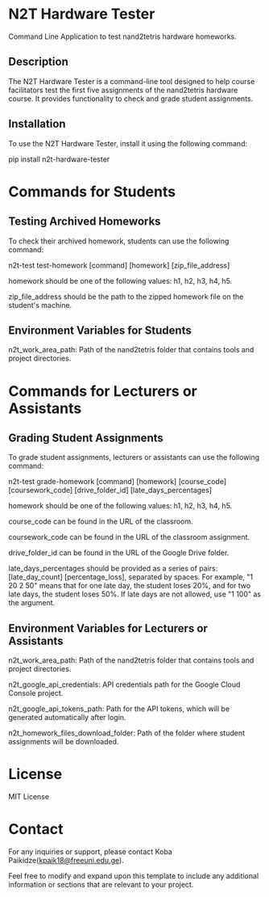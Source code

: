 # N2T Hardware Tester
Command Line Application to test nand2tetris hardware homeworks.

## Description
The N2T Hardware Tester is a command-line tool designed to help course facilitators test the first five assignments of the nand2tetris hardware course. It provides functionality to check and grade student assignments.

## Installation
To use the N2T Hardware Tester, install it using the following command:

pip install n2t-hardware-tester

# Commands for Students
## Testing Archived Homeworks
To check their archived homework, students can use the following command:

n2t-test test-homework [command] [homework] [zip_file_address]

homework should be one of the following values: h1, h2, h3, h4, h5.

zip_file_address should be the path to the zipped homework file on the student's machine.

## Environment Variables for Students
n2t_work_area_path: Path of the nand2tetris folder that contains tools and project directories.

# Commands for Lecturers or Assistants
## Grading Student Assignments
To grade student assignments, lecturers or assistants can use the following command:

n2t-test grade-homework [command] [homework] [course_code] [coursework_code] [drive_folder_id] [late_days_percentages]

homework should be one of the following values: h1, h2, h3, h4, h5.

course_code can be found in the URL of the classroom.

coursework_code can be found in the URL of the classroom assignment.

drive_folder_id can be found in the URL of the Google Drive folder.

late_days_percentages should be provided as a series of pairs: [late_day_count] [percentage_loss], separated by spaces. For example, "1 20 2 50" means that for one late day, the student loses 20%, and for two late days, the student loses 50%. If late days are not allowed, use "1 100" as the argument.

## Environment Variables for Lecturers or Assistants

n2t_work_area_path: Path of the nand2tetris folder that contains tools and project directories.

n2t_google_api_credentials: API credentials path for the Google Cloud Console project.

n2t_google_api_tokens_path: Path for the API tokens, which will be generated automatically after login.

n2t_homework_files_download_folder: Path of the folder where student assignments will be downloaded.

# License

MIT License

# Contact

For any inquiries or support, please contact Koba Paikidze(kpaik18@freeuni.edu.ge).

Feel free to modify and expand upon this template to include any additional information or sections that are relevant to your project.
